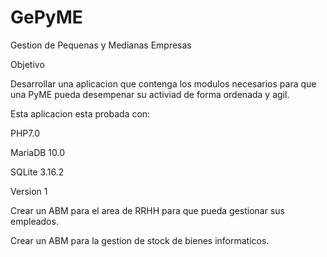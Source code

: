 # GePyME

Gestion de Pequenas y Medianas Empresas

Objetivo

Desarrollar una aplicacion que contenga los modulos necesarios para que una PyME pueda desempenar su activiad de forma ordenada y agil.

Esta aplicacion esta probada con:

PHP7.0

MariaDB 10.0

SQLite 3.16.2


Version 1

Crear un ABM para el area de RRHH para que pueda gestionar sus empleados.

Crear un ABM para la gestion de stock de bienes informaticos.
